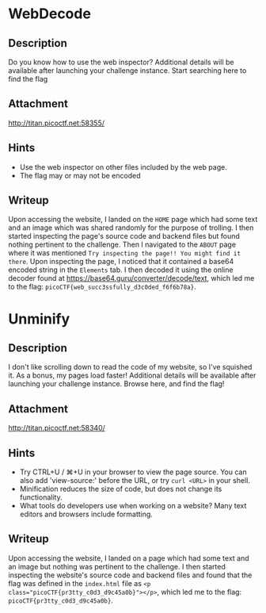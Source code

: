 # WebDecode

## Description
Do you know how to use the web inspector?
Additional details will be available after launching your challenge instance.
Start searching here to find the flag

## Attachment
http://titan.picoctf.net:58355/

## Hints
- Use the web inspector on other files included by the web page.
- The flag may or may not be encoded

## Writeup
Upon accessing the website, I landed on the `HOME` page which had some text and an image which was shared randomly for the purpose of trolling.
I then started inspecting the page's source code and backend files but found nothing pertinent to the challenge.
Then I navigated to the `ABOUT` page where it was mentioned `Try inspecting the page!! You might find it there`.
Upon inspecting the page, I noticed that it contained a base64 encoded string in the `Elements` tab. I then decoded it using the online decoder found at https://base64.guru/converter/decode/text, which led me to the flag: `picoCTF{web_succ3ssfully_d3c0ded_f6f6b78a}`.

# Unminify

## Description
I don't like scrolling down to read the code of my website, so I've squished it. As a bonus, my pages load faster!
Additional details will be available after launching your challenge instance.
Browse here, and find the flag!

## Attachment
http://titan.picoctf.net:58340/

## Hints
- Try CTRL+U / ⌘+U in your browser to view the page source. You can also add 'view-source:' before the URL, or try `curl <URL>` in your shell.
- Minification reduces the size of code, but does not change its functionality.
- What tools do developers use when working on a website? Many text editors and browsers include formatting.

## Writeup
Upon accessing the website, I landed on a page which had some text and an image but nothing was pertinent to the challenge.
I then started inspecting the website's source code and backend files and found that the flag was defined in the `index.html` file as `<p class="picoCTF{pr3tty_c0d3_d9c45a0b}"></p>`, which led me to the flag: `picoCTF{pr3tty_c0d3_d9c45a0b}`.
